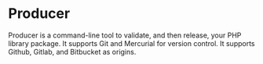 # Producer

Producer is a command-line tool to validate, and then release, your PHP library package. It supports Git and Mercurial for version control. It supports Github, Gitlab, and Bitbucket as origins.
